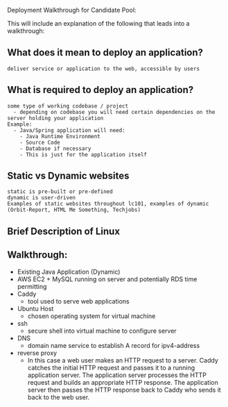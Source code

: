 Deployment Walkthrough for Candidate Pool:

This will include an explanation of the following that leads into a walkthrough:

## What does it mean to deploy an application?
	deliver service or application to the web, accessible by users
## What is required to deploy an application?
	some type of working codebase / project
	  - depending on codebase you will need certain dependencies on the server holding your application
	Example:
	  - Java/Spring application will need:
	    - Java Runtime Environment
	    - Source Code
	    - Database if necessary
	    - This is just for the application itself

## Static vs Dynamic websites
	static is pre-built or pre-defined
	dynamic is user-driven
	Examples of static websites throughout lc101, examples of dynamic (Orbit-Report, HTML Me Something, Techjobs)
## Brief Description of Linux

## Walkthrough:
- Existing Java Application (Dynamic)
- AWS EC2 + MySQL running on server and potentially RDS time permitting
- Caddy
	- tool used to serve web applications
- Ubuntu Host
	- chosen operating system for virtual machine
- ssh
	- secure shell into virtual machine to configure server
- DNS
	- domain name service to establish A record for ipv4-address
- reverse proxy
	- In this case a web user makes an HTTP request to a server. Caddy catches the initial HTTP request and passes it to a running application server. The application server processes the HTTP request and builds an appropriate HTTP response. The application server then passes the HTTP response back to Caddy who sends it back to the web user.

